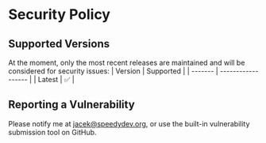 # Security Policy

## Supported Versions

At the moment, only the most recent releases are maintained and will be considered for security issues:
| Version | Supported          |
| ------- | ------------------ |
| Latest  | :white_check_mark: |

## Reporting a Vulnerability

Please notify me at jacek@speedydev.org, or use the built-in vulnerability submission tool on GitHub.
